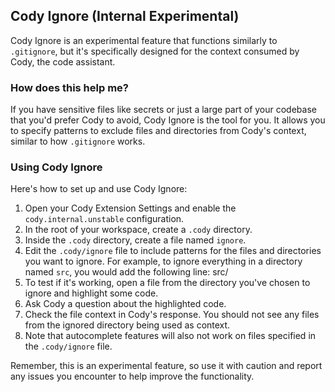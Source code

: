 ## Cody Ignore (Internal Experimental)

Cody Ignore is an experimental feature that functions similarly to `.gitignore`, but it's specifically designed for the context consumed by Cody, the code assistant.

### How does this help me?

If you have sensitive files like secrets or just a large part of your codebase that you'd prefer Cody to avoid, Cody Ignore is the tool for you. It allows you to specify patterns to exclude files and directories from Cody's context, similar to how `.gitignore` works.

### Using Cody Ignore

Here's how to set up and use Cody Ignore:

1. Open your Cody Extension Settings and enable the `cody.internal.unstable` configuration.
2. In the root of your workspace, create a `.cody` directory.
3. Inside the `.cody` directory, create a file named `ignore`.
4. Edit the `.cody/ignore` file to include patterns for the files and directories you want to ignore. For example, to ignore everything in a directory named `src`, you would add the following line: 
src/
5. To test if it's working, open a file from the directory you've chosen to ignore and highlight some code.
6. Ask Cody a question about the highlighted code.
7. Check the file context in Cody's response. You should not see any files from the ignored directory being used as context.
8. Note that autocomplete features will also not work on files specified in the `.cody/ignore` file.

Remember, this is an experimental feature, so use it with caution and report any issues you encounter to help improve the functionality.